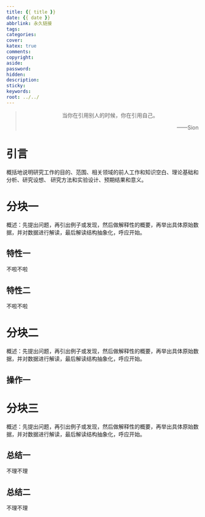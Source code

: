 ```yaml
---
title: {{ title }}
date: {{ date }}
abbrlink: 永久链接
tags:
categories:
cover:
katex: true
comments:
copyright:
aside: 
password:
hidden:
description: 
sticky: 
keywords:
root: ../../
---
```


> <center>当你在引用别人的时候，你在引用自己。</center>
> <p align="right">——Sion</p>
>

# 引言

概括地说明研究工作的目的、范围、相关领域的前人工作和知识空白、理论基础和分析、研究设想、 研究方法和实验设计、预期结果和意义。

# 分块一

概述：先提出问题，再引出例子或发现，然后做解释性的概要，再举出具体原始数据，并对数据进行解读，最后解读结构抽象化，呼应开始。

## 特性一

不啦不啦

## 特性二

不啦不啦

# 分块二

概述：先提出问题，再引出例子或发现，然后做解释性的概要，再举出具体原始数据，并对数据进行解读，最后解读结构抽象化，呼应开始。

## 操作一


# 分块三

概述：先提出问题，再引出例子或发现，然后做解释性的概要，再举出具体原始数据，并对数据进行解读，最后解读结构抽象化，呼应开始。

## 总结一

不理不理

## 总结二

不理不理



